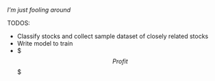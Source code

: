 *I'm just fooling around*

TODOS:
- Classify stocks and collect sample dataset of closely related stocks
- Write model to train
- $$$Profit$$$